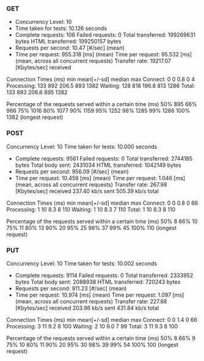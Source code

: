 ### GET

- Concurrency Level:      10
- Time taken for tests:   10.126 seconds
- Complete requests:      106
Failed requests:        0
Total transferred:      199269631 bytes
HTML transferred:       199250157 bytes
- Requests per second:    10.47 [#/sec] (mean)
- Time per request:       955.318 [ms] (mean)
Time per request:       95.532 [ms] (mean, across all concurrent requests)
Transfer rate:          19217.07 [Kbytes/sec] received

Connection Times (ms)
              min  mean[+/-sd] median   max
Connect:        0    0   0.8      0       4
Processing:   133  892 206.5    893    1382
Waiting:      128  818 196.8    813    1286
Total:        133  893 206.6    895    1382

Percentage of the requests served within a certain time (ms)
  50%    895
  66%    966
  75%   1016
  80%   1077
  90%   1159
  95%   1252
  98%   1285
  99%   1286
 100%   1382 (longest request)

### POST
Concurrency Level:      10
Time taken for tests:   10.000 seconds
- Complete requests:      9561
Failed requests:        0
Total transferred:      2744185 bytes
Total body sent:        2431034
HTML transferred:       1042149 bytes
- Requests per second:    956.09 [#/sec] (mean)
- Time per request:       10.459 [ms] (mean)
Time per request:       1.046 [ms] (mean, across all concurrent requests)
Transfer rate:          267.98 [Kbytes/sec] received
                        237.40 kb/s sent
                        505.39 kb/s total

Connection Times (ms)
              min  mean[+/-sd] median   max
Connect:        0    0   0.8      0      66
Processing:     1   10   8.3      8     110
Waiting:        1   10   8.3      7     110
Total:          1   10   8.3      8     110

Percentage of the requests served within a certain time (ms)
  50%      8
  66%     10
  75%     11
  80%     13
  90%     20
  95%     25
  98%     37
  99%     45
 100%    110 (longest request)

 ### PUT
Concurrency Level:      10
Time taken for tests:   10.002 seconds
- Complete requests:      9114
Failed requests:        0
Total transferred:      2333952 bytes
Total body sent:        2088938
HTML transferred:       720243 bytes
- Requests per second:    911.23 [#/sec] (mean)
- Time per request:       10.974 [ms] (mean)
Time per request:       1.097 [ms] (mean, across all concurrent requests)
Transfer rate:          227.88 [Kbytes/sec] received
                        203.96 kb/s sent
                        431.84 kb/s total

Connection Times (ms)
              min  mean[+/-sd] median   max
Connect:        0    0   1.4      0      66
Processing:     3   11   9.2      8     100
Waiting:        2   10   9.0      7      99
Total:          3   11   9.3      8     100

Percentage of the requests served within a certain time (ms)
  50%      8
  66%      9
  75%     10
  80%     11
  90%     20
  95%     30
  98%     39
  99%     54
 100%    100 (longest request)